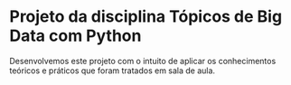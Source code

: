 # Projeto da disciplina Tópicos de Big Data com Python
 Desenvolvemos este projeto com o intuito de aplicar os conhecimentos teóricos e práticos que foram tratados em sala de aula.
